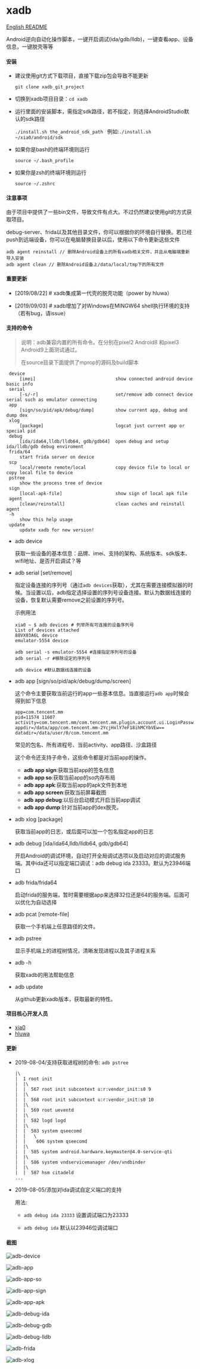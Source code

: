 # xadb
[English README](./README-EN.md)



Android逆向自动化操作脚本，一键开启调试(ida/gdb/lldb)，一键查看app、设备信息，一键脱壳等等

#### 安装

- 建议使用git方式下载项目，直接下载zip包会导致不能更新

  `git clone xadb_git_project` 

- 切换到xadb项目目录：`cd xadb` 

- 运行里面的安装脚本，需指定sdk路径，若不指定，则选择AndroidStudio默认的sdk路径

  `./install.sh the_android_sdk_path ` 例如:`./install.sh ~/xia0/android/sdk`

- 如果你是bash的终端环境则运行

   `source ~/.bash_profile`

- 如果你是zsh的终端环境则运行

  `source ~/.zshrc`

#### 注意事项

由于项目中提供了一些bin文件，导致文件有点大。不过仍然建议使用git的方式获取项目。

debug-server、frida以及其他目录文件，你可以根据你的环境自行替换。若已经push到远端设备，你可以在电脑替换目录以后，使用以下命令更新这些文件

```shell
adb agent reinstall // 删除Android设备上的所有xadb相关文件，并且从电脑端重新导入安装
adb agent clean // 删除Android设备上/data/local/tmp下的所有文件
```




#### 重要更新

- [2019/08/22] # xadb集成第一代壳的脱壳功能（power by hluwa）

- [2019/09/03] # xadb增加了对Windows在MINGW64 shell执行环境的支持（若有bug，请issue）

#### 支持的命令

> 说明：adb兼容内置的所有命令。在分别在pixel2 Android8 和pixel3 Android9上面测试通过。
>
> 在source目录下面提供了mprop的源码及build脚本

```
 device   
	 [imei]                              show connected android device basic info 
 serial   
	 [-s/-r]                             set/remove adb connect device serial such as emulator connecting 
 app      
	 [sign/so/pid/apk/debug/dump]        show current app, debug and dump dex  
 xlog     
	 [package]                           logcat just current app or special pid 
 debug    
	 [ida/ida64,lldb/lldb64, gdb/gdb64]  open debug and setup ida/lldb/gdb debug enviroment 
 frida/64 
	 start frida server on device        		 
 scp      
	 local/remote remote/local           copy device file to local or copy local file to device 
 pstree   
	 show the process tree of device     		 
 sign     
	 [local-apk-file]                    show sign of local apk file 
 agent    
	 [clean/reinstall]                   clean caches and reinstall agent 
 -h       
	 show this help usage               		 
 update   
	 update xadb for new version!
```

- adb device 

  获取一些设备的基本信息：品牌、imei、支持的架构、系统版本、sdk版本、wifi地址、是否开启调试？等

- adb serial [set/remove]

  指定设备连接的序列号（通过`adb devices`获取），尤其在需要连接模拟器的时候。当设置以后，adb指定选择设置的序列号设备连接。默认为数据线连接的设备，恢复默认需要remove之前设置的序列号。

  示例用法

  ```shell
  xia0 ~ $ adb devices # 列举所有可连接的设备序列号
  List of devices attached
  88VX03A6L	device
  emulator-5554	device
  
  adb serial -s emulator-5554 #连接指定序列号的设备
  adb serial -r #移除设定的序列号
  
  adb device #默认数据线连接的设备
  ```

  

- adb app [sign/so/pid/apk/debug/dump/screen]

  这个命令主要获取当前运行的app一些基本信息。当直接运行`adb app`时候会得到如下信息

  ```
  app=com.tencent.mm
  pid=11574 11607
  activity=com.tencent.mm/com.tencent.mm.plugin.account.ui.LoginPasswordUI
  appdir=/data/app/com.tencent.mm-2YcjHxlY7eF18ihMCYbVEw==
  datadir=/data/user/0/com.tencent.mm
  ```

  常见的包名、所有进程号、当前activity、app路径、沙盒路径

  这个命令还支持子命令，这些命令都是对当前app的操作。

  - **adb app sign**:获取当前app的签名信息
  - **adb app so**:获取当前app的so内存布局
  - **adb app apk**:获取当前app的apk文件到本地
  - **adb app screen**:获取当前屏幕截图
  - **adb app debug**:以后台启动模式开启当前app调试
  - **adb app dump**:针对当前app的dex脱壳。

- adb xlog [package]

  获取当前app的日志，或后面可以加一个包名指定app的日志

- adb debug [ida/ida64,lldb/lldb64, gdb/gdb64]

  开启Android的调试环境，自动打开全局调试选项以及启动对应的调试服务端。其中ida还可以指定端口调试：adb debug ida 23333。默认为23946端口

- adb frida/frida64

  启动frida的服务端，暂时需要根据app来选择32位还是64的服务端。后面可以优化为自动选择

- adb pcat  [remote-file] 

  获取一个手机端上任意路径的文件。

- adb pstree

  显示手机端上的进程树情况，清晰发现进程以及其子进程关系

- adb -h

  获取xadb的用法帮助信息

- adb update

  从github更新xadb版本，获取最新的特性。

  

#### 项目核心开发人员

- [xia0](https://github.com/4ch12dy)
- [hluwa](https://github.com/hluwa)



#### 更新

- 2019-08-04/支持获取进程树的命令: `adb pstree`

  ```
  |\
  |  1 root init
  |  |\
  |  |  567 root init subcontext u:r:vendor_init:s0 9
  |  |\
  |  |  568 root init subcontext u:r:vendor_init:s0 10
  |  |\
  |  |  569 root ueventd
  |  |\
  |  |  582 logd logd
  |  |\
  |  |  583 system qseecomd
  |  |   \
  |  |    606 system qseecomd
  |  |\
  |  |  585 system android.hardware.keymaster@4.0-service-qti
  |  |\
  |  |  586 system vndservicemanager /dev/vndbinder
  |  |\
  |  |  587 hsm citadeld
  ...
  ```

- 2019-08-05/添加对ida调试自定义端口的支持

  用法:

  - `adb debug ida 23333` 设置调试端口为23333

  - `adb debug ida` 默认以23946位调试端口

  


#### 截图

![adb-device](https://github.com/4ch12dy/xadb/blob/master/screenshot/adb-device.png?raw=true)



![adb-app](https://github.com/4ch12dy/xadb/blob/master/screenshot/adb-app.png?raw=true)



![adb-app-so](https://github.com/4ch12dy/xadb/blob/master/screenshot/adb-app-so.jpeg?raw=true)



![adb-app-sign](https://github.com/4ch12dy/xadb/blob/master/screenshot/adb-app-sign.png?raw=true)



![adb-app-apk](https://github.com/4ch12dy/xadb/blob/master/screenshot/adb-app-apk.png?raw=true)



![adb-debug-ida](https://github.com/4ch12dy/xadb/blob/master/screenshot/adb-debug-ida.jpeg?raw=true)



![adb-debug-gdb](https://github.com/4ch12dy/xadb/blob/master/screenshot/adb-debug-gdb.png?raw=true)



![adb-debug-lldb](https://github.com/4ch12dy/xadb/blob/master/screenshot/adb-debug-lldb.png?raw=true)



![adb-frida](https://github.com/4ch12dy/xadb/blob/master/screenshot/adb-frida.png?raw=true)



![adb-xlog](https://github.com/4ch12dy/xadb/blob/master/screenshot/adb-xlog.png?raw=true)



